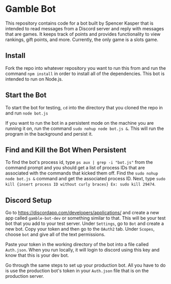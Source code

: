 # Gamble Bot

This repository contains code for a bot built by Spencer Kasper that is intended to read messages from a Discord server and reply with messages that are games.  It keeps track of points and provides functionality to view rankings, gift points, and more.  Currently, the only game is a slots game.

## Install

Fork the repo into whatever repository you want to run this from and run the command ``npm install`` in order to install all of the dependencies.  This bot is intended to run on Node.js.  

## Start the Bot

To start the bot for testing, ``cd`` into the directory that you cloned the repo in and run ``node bot.js``

If you want to run the bot in a persistent mode on the machine you are running it on, run the command ``sudo nohup node bot.js &``.  This will run the program in the background and persist it.

## Find and Kill the Bot When Persistent
To find the bot's process id, type ``ps aux | grep -i "bot.js"`` from the command prompt and you should get a list of process IDs that are associated with the commands that kicked them off.  Find the ``sudo nohup node bot.js &`` command and get the associated process ID.  Next, type ``sudo kill {insert process ID without curly braces} Ex: sudo kill 29474``.

## Discord Setup
Go to https://discordapp.com/developers/applications/ and create a new app called ``gamble-bot-dev`` or something similar to that.  This will be your test bot that you add to your test server.  Under ``Settings``, go to ``Bot`` and create a new bot.  Copy your token and then go to the ``OAuth2`` tab.  Under ``Scopes``, choose ``bot`` and give all of the text permissions.

Paste your token in the working directory of the bot into a file called ``Auth.json``.  When you run locally, it will login to discord using this key and know that this is your dev bot.

Go through the same steps to set up your production bot.  All you have to do is use the production bot's token in your ``Auth.json`` file that is on the production server.